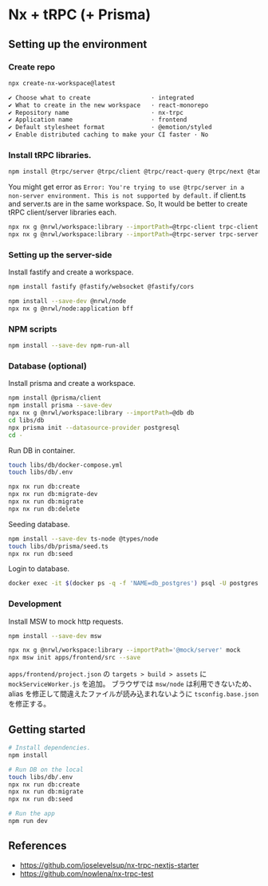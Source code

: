 # Nx + tRPC (+ Prisma)

## Setting up the environment

### Create repo

```sh
npx create-nx-workspace@latest

✔ Choose what to create                 · integrated
✔ What to create in the new workspace   · react-monorepo
✔ Repository name                       · nx-trpc
✔ Application name                      · frontend
✔ Default stylesheet format             · @emotion/styled
✔ Enable distributed caching to make your CI faster · No
```

### Install tRPC libraries.

```sh
npm install @trpc/server @trpc/client @trpc/react-query @trpc/next @tanstack/react-query zod
```

You might get error as `Error: You're trying to use @trpc/server in a non-server environment. This is not supported by default.` if client.ts and server.ts are in the same workspace.
So, It would be better to create tRPC client/server libraries each.

```sh
npx nx g @nrwl/workspace:library --importPath=@trpc-client trpc-client
npx nx g @nrwl/workspace:library --importPath=@trpc-server trpc-server
```

### Setting up the server-side

Install fastify and create a workspace.

```sh
npm install fastify @fastify/websocket @fastify/cors

npm install --save-dev @nrwl/node
npx nx g @nrwl/node:application bff
```

### NPM scripts

```sh
npm install --save-dev npm-run-all
```

### Database (optional)

Install prisma and create a workspace.

```sh
npm install @prisma/client
npm install prisma --save-dev
npx nx g @nrwl/workspace:library --importPath=@db db
cd libs/db
npx prisma init --datasource-provider postgresql
cd -
```

Run DB in container.

```sh
touch libs/db/docker-compose.yml
touch libs/db/.env

npx nx run db:create
npx nx run db:migrate-dev
npx nx run db:migrate
npx nx run db:delete
```

Seeding database.

```sh
npm install --save-dev ts-node @types/node
touch libs/db/prisma/seed.ts
npx nx run db:seed
```

Login to database.

```sh
docker exec -it $(docker ps -q -f 'NAME=db_postgres') psql -U postgres postgres
```

### Development

Install MSW to mock http requests.

```sh
npm install --save-dev msw

npx nx g @nrwl/workspace:library --importPath='@mock/server' mock
npx msw init apps/frontend/src --save
```

`apps/frontend/project.json` の `targets > build > assets` に `mockServiceWorker.js` を追加。
ブラウザでは `msw/node` は利用できないため、alias を修正して間違えたファイルが読み込まれないように `tsconfig.base.json` を修正する。

## Getting started

```sh
# Install dependencies.
npm install

# Run DB on the local
touch libs/db/.env
npx nx run db:create
npx nx run db:migrate
npx nx run db:seed

# Run the app
npm run dev
```

## References

- https://github.com/joselevelsup/nx-trpc-nextjs-starter
- https://github.com/nowlena/nx-trpc-test
